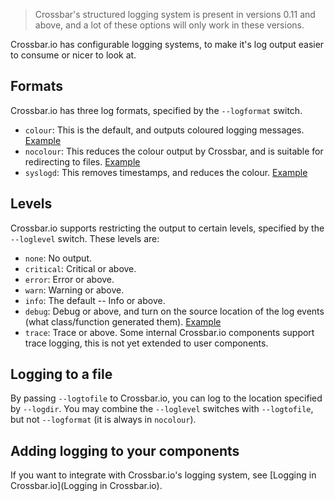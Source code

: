 > Crossbar's structured logging system is present in versions 0.11 and above, and a lot of these options will only work in these versions.

Crossbar.io has configurable logging systems, to make it's log output easier to consume or nicer to look at.

## Formats

Crossbar.io has three log formats, specified by the ``--logformat`` switch.

* ``colour``: This is the default, and outputs coloured logging messages. [Example](https://asciinema.org/a/73tuxhtzl8yokk0pqstomyu1j)
* ``nocolour``: This reduces the colour output by Crossbar, and is suitable for redirecting to files. [Example](https://asciinema.org/a/eqx5dt291xuwjap2b3g6g8gql)
* ``syslogd``: This removes timestamps, and reduces the colour. [Example](https://asciinema.org/a/9ropoyi6k9hpr7l5sbesqutox)


## Levels

Crossbar.io supports restricting the output to certain levels, specified by the ``--loglevel`` switch.
These levels are:

* ``none``: No output.
* ``critical``: Critical or above.
* ``error``: Error or above.
* ``warn``: Warning or above.
* ``info``: The default -- Info or above.
* ``debug``: Debug or above, and turn on the source location of the log events (what class/function generated them). [Example](https://asciinema.org/a/bdt8linu408ihiq0fkqazx930)
* ``trace``: Trace or above. Some internal Crossbar.io components support trace logging, this is not yet extended to user components.


## Logging to a file

By passing ``--logtofile`` to Crossbar.io, you can log to the location specified by ``--logdir``.
You may combine the ``--loglevel`` switches with ``--logtofile``, but not ``--logformat`` (it is always in ``nocolour``).


## Adding logging to your components

If you want to integrate with Crossbar.io's logging system, see [Logging in Crossbar.io](Logging in Crossbar.io).
